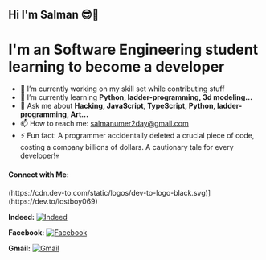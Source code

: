 ## Hi I'm Salman 😎👋


<h1>I'm an Software Engineering student learning to become a developer</h1>

- 🔭 I’m currently working on my skill set while contributing stuff
- 🌱 I’m currently learning **Python, ladder-programming, 3d modeling...**
- 💬 Ask me about **Hacking, JavaScript, TypeScript, Python, ladder-programming, Art...**
- 📫 How to reach me: salmanumer2day@gmail.com
- ⚡ Fun fact: A programmer accidentally deleted a crucial piece of code, costing a company billions of dollars. A cautionary tale for every developer!💀
<h4>Connect with Me:</h4>
(https://cdn.dev-to.com/static/logos/dev-to-logo-black.svg)](https://dev.to/lostboy069)

**Indeed:** [![Indeed](https://media2.dev.to/dynamic/image/quality=100/https://dev-to-uploads.s3.amazonaws.com/uploads/logos/resized_logo_UQww2soKuUsjaOGNB38o.png)](https://dev.to/lostboy069)

**Facebook:** [![Facebook](https://www.facebook.com/favicon.ico)](https://www.facebook.com/your-username)

**Gmail:** [![Gmail](https://accounts.google.com/static/images/favicon.ico)](mailto:your-email@gmail.com)
